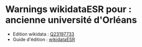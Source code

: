 Warnings wikidataESR pour : ancienne université d'Orléans
================

- Edition wikidata : [Q23197733](https://www.wikidata.org/wiki/Q23197733)
- Guide d'édition : [wikidataESR](https://github.com/cpesr/wikidataESR/)

